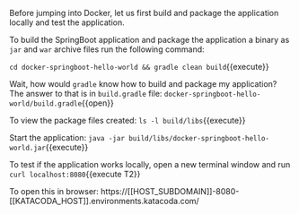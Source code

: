 Before jumping into Docker, let us first build and package the application locally and test the application.

To build the SpringBoot application and package the application a binary as `jar` and `war` archive files run the following command:

`cd docker-springboot-hello-world && gradle clean build`{{execute}}

Wait, how would `gradle` know how to build and package my application? The answer to that is in `build.gradle` file: `docker-springboot-hello-world/build.gradle`{{open}}

To view the package files created: `ls -l build/libs`{{execute}}

Start the application: `java -jar build/libs/docker-springboot-hello-world.jar`{{execute}}

To test if the application works locally, open a new terminal window and run `curl localhost:8080`{{execute T2}}

To open this in browser: https://[[HOST_SUBDOMAIN]]-8080-[[KATACODA_HOST]].environments.katacoda.com/
